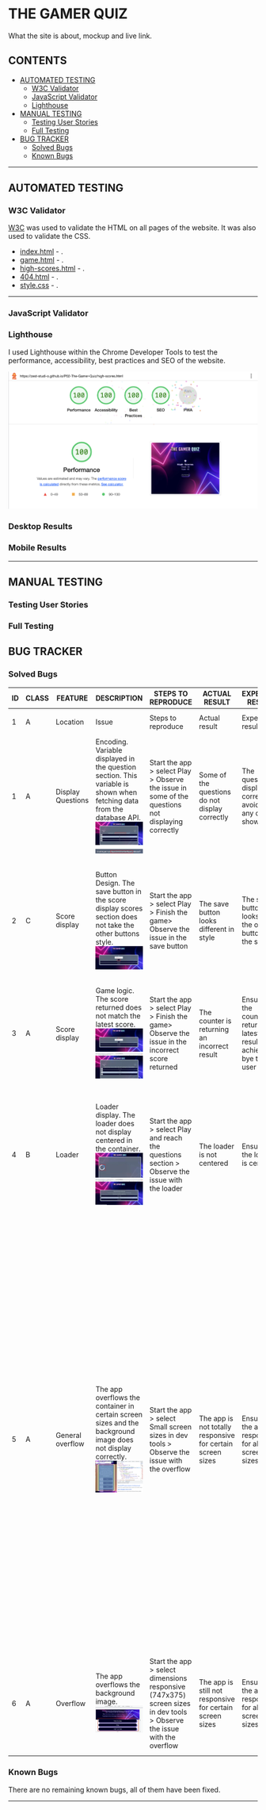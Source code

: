 # THE GAMER QUIZ

What the site is about, mockup and live link.

## CONTENTS

* [AUTOMATED TESTING](#AUTOMATED-TESTING)
  * [W3C Validator](#W3C-Validator)
  * [JavaScript Validator](#JavaScript-Validator)
  * [Lighthouse](#Lighthouse)
* [MANUAL TESTING](#MANUAL-TESTING)
  * [Testing User Stories](#Testing-User-Stories)
  * [Full Testing](#Full-Testing)
* [BUG TRACKER](#BUG-TRACKER)
  *  [Solved Bugs](#Solved-Bugs)
  *  [Known Bugs](#known-Bugs)

- - -

## AUTOMATED TESTING

### W3C Validator

[W3C](https://validator.w3.org/) was used to validate the HTML on all pages of the website. It was also used to validate the CSS.

* [index.html](testing/w3/w3-index.png) - .
* [game.html](testing/w3/w3-game.png) - .
* [high-scores.html](testing/w3/w3-highscores.png) - .
* [404.html](testing/w3/w3-404.png) - .
* [style.css](testing/w3/w3-css.png) - .

- - -

### JavaScript Validator

### Lighthouse

I used Lighthouse within the Chrome Developer Tools to test the performance, accessibility, best practices and SEO of the website.

![High scores pages](docs/testing/lighthouse/lh-high-scores.png)

### Desktop Results


### Mobile Results

- - -

## MANUAL TESTING

### Testing User Stories

### Full Testing

## BUG TRACKER

### Solved Bugs

| ID  | CLASS | FEATURE          | DESCRIPTION                                                                          | STEPS TO REPRODUCE                                                                                                                                                           | ACTUAL RESULT                                                                                                                                  | EXPECTED RESULT                                                            | ACTION                                                                                                        | STATUS |
| --- | ----- | ---------------- | ------------------------------------------------------------------------------------ | ---------------------------------------------------------------------------------------------------------------------------------------------------------------------------- | ---------------------------------------------------------------------------------------------------------------------------------------------- | -------------------------------------------------------------------------- | ------------------------------------------------------------------------------------------------------------- | ------ |
| 1   | A     | Location          | Issue                                                   | Steps to reproduce                                                                           | Actual result                                     | Expected result                            | Solution                                                              | FIXED OR NOT FIXED  |
| 1   | A     | Display Questions          | Encoding. Variable displayed in the question section. This variable is shown when fetching data from the database API. ![Bug 1](docs/testing/bugs/1/bug-1-encoding.jpg)   ![Bug 1 - Question](docs/testing/bugs/1/bug-1-encoding-close-up.jpg)                                          | Start the app > select Play > Observe the issue in some of the questions not displaying correctly                                                                           | Some of the questions do not display correctly                                     | The questions display correctly avoiding any code shown                        | Solution: changed innerText for innerHTML                                                          |  FIXED  |
| 2   | C     | Score display          | Button Design. The save button in the score display scores section does not take the other buttons style. ![Bug 2](docs/testing/bugs/2/bug-2-button.jpg)                                                  | Start the app > select Play > Finish the game> Observe the issue in the save button                                                                           | The save button looks different in style                                     | The save button looks as the other buttons in the section                        | Solution: this button was part of the form in html which was preventing it from taking the formatting, the code was moved behind the form html closing tag                                                           | FIXED  |
 3   | A     | Score display          | Game logic. The score returned does not match the latest score. ![Bug 3](docs/testing/bugs/3/bug-3-scores.jpg) ![Bug 3 - gif](docs/testing/bugs/3/bug-3-scores.gif)                                                  | Start the app > select Play > Finish the game> Observe the issue in the incorrect score returned                                                                        | The counter is returning an incorrect result                                     | Ensure that the counter returns the latest result achieved bye the user                            | When working in other areas this was solved as probably it was something interacting with this feature                                                             | FIXED  |
| 4   | B     | Loader          | Loader display. The loader does not display centered in the container. ![Bug 4]( docs/testing/bugs/4/bug-4.jpg) ![Bug 4 - gif]( docs/testing/bugs/4/bug-4.gif)                                                   | Start the app > select Play and reach the questions section > Observe the issue with the loader                                                                           | The loader is not centered                                     | Ensure that the loader is centered                         | Solution: add flex style to the class outer-container, justify, align center and apply media queries to the score-counter section so the buttons will not overflow                                                       | FIXED |
| 5   | A     | General overflow         | The app overflows the container in certain screen sizes and the background image does not display correctly. ![Bug 5](docs/testing/bugs/5/bug-5-overflow.png)                                                   | Start the app > select Small screen sizes in dev tools > Observe the issue with the overflow                                                                           | The app is not totally responsive for certain screen sizes                                     | Ensure that the app is responsive for all screen sizes                        | Solution: after a lot of exploration using the developer console css clamp function was added for the questions, height auto for the outer container, also the intention was removing the background box for small screen sizes to avoid any overlap but it was observed in the dev console that the text reads better and it also improved the app look and vibe without the box, so this was removed for all screen sizes for a more modern look                                               | FIXED |
| 6   | A     | Overflow         | The app overflows the background image. ![Bug 6](docs/testing/bugs/6/bug-6.png)                                                   | Start the app > select dimensions responsive (747x375) screen sizes in dev tools > Observe the issue with the overflow                                                                           | The app is still not responsive for certain screen sizes             | Ensure that the app is responsive for all screen sizes                        | Solution: adjust the images with Photoshop for problematic screen sizes and handle with media queries      | FIXED |

### Known Bugs

There are no remaining known bugs, all of them have been fixed.

---